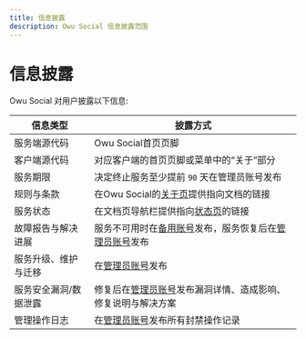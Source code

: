 ```yaml
---
title: 信息披露
description: Owu Social 信息披露范围
---
```


# 信息披露

Owu Social 对用户披露以下信息:

| 信息类型 | 披露方式 |
| --- | --- |
| 服务端源代码 | Owu Social首页页脚 |
| 客户端源代码 | 对应客户端的首页页脚或菜单中的“关于”部分 |
| 服务期限 | 决定终止服务至少提前 `90` 天在管理员账号发布 |
| 规则与条款 | 在Owu Social的[关于页](https://scg.owu.one/about)提供指向文档的链接 |
| 服务状态 | 在文档页导航栏提供指向[状态页](https://status.owu.one)的链接 |
| 故障报告与解决进展 | 服务不可用时在[备用账号](https://mastodon.social/@owusocial)发布，服务恢复后在[管理员账号](https://scg.owu.one/@admin)发布 |
| 服务升级、维护与迁移 | 在[管理员账号](https://scg.owu.one/@admin)发布 |
| 服务安全漏洞/数据泄露 | 修复后在[管理员账号](https://scg.owu.one/@admin)发布漏洞详情、造成影响、修复说明与解决方案 |
| 管理操作日志 | 在[管理员账号](https://scg.owu.one/@admin)发布所有封禁操作记录 |
